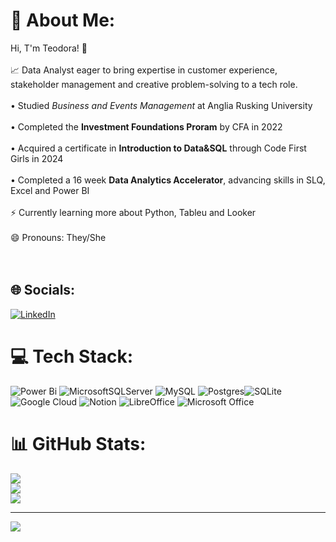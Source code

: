 # 💫 About Me:
Hi, T'm Teodora! 👋<br><br>📈 Data Analyst eager to bring expertise in customer experience, stakeholder management and creative problem-solving to a tech role.<br><br>•
Studied *Business and Events Management* at Anglia Rusking University<br><br>• Completed the **Investment Foundations Proram** by CFA in 2022<br><br>• Acquired a certificate in **Introduction to Data&SQL** through Code First Girls in 2024<br><br>• Completed a 16 week **Data Analytics Accelerator**, advancing skills in SLQ, Excel and Power BI<br><br>⚡ Currently learning more about Python, Tableu and Looker<br><br>😄 Pronouns: They/She<br><br><br>


## 🌐 Socials:
[![LinkedIn](https://img.shields.io/badge/LinkedIn-%230077B5.svg?logo=linkedin&logoColor=white)](https://linkedin.com/in/teodora-m-dimitrova/) 

# 💻 Tech Stack:
![Power Bi](https://img.shields.io/badge/power_bi-F2C811?style=for-the-badge&logo=powerbi&logoColor=black) ![MicrosoftSQLServer](https://img.shields.io/badge/Microsoft%20SQL%20Server-CC2927?style=for-the-badge&logo=microsoft%20sql%20server&logoColor=white) ![MySQL](https://img.shields.io/badge/mysql-4479A1.svg?style=for-the-badge&logo=mysql&logoColor=white) ![Postgres](https://img.shields.io/badge/postgres-%23316192.svg?style=for-the-badge&logo=postgresql&logoColor=white)![SQLite](https://img.shields.io/badge/sqlite-%2307405e.svg?style=for-the-badge&logo=sqlite&logoColor=white) ![Google Cloud](https://img.shields.io/badge/GoogleCloud-%234285F4.svg?style=for-the-badge&logo=google-cloud&logoColor=white) ![Notion](https://img.shields.io/badge/Notion-%23000000.svg?style=for-the-badge&logo=notion&logoColor=white)	![LibreOffice](https://img.shields.io/badge/LibreOffice-%2318A303?style=for-the-badge&logo=LibreOffice&logoColor=white) ![Microsoft Office](https://img.shields.io/badge/Microsoft_Office-D83B01?style=for-the-badge&logo=microsoft-office&logoColor=white)
# 📊 GitHub Stats:
![](https://github-readme-stats.vercel.app/api?username=Tedi-D&theme=dark&hide_border=false&include_all_commits=false&count_private=false)<br/>
![](https://nirzak-streak-stats.vercel.app/?user=Tedi-D&theme=dark&hide_border=false)<br/>
![](https://github-readme-stats.vercel.app/api/top-langs/?username=Tedi-D&theme=dark&hide_border=false&include_all_commits=false&count_private=false&layout=compact)

---
[![](https://visitcount.itsvg.in/api?id=Tedi-D&icon=0&color=0)](https://visitcount.itsvg.in)
